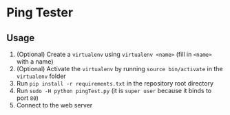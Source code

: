 # Ping Tester
## Usage
1. (Optional) Create a `virtualenv` using `virtualenv <name>` (fill in `<name>` with a name)
2. (Optional) Activate the `virtualenv` by running `source bin/activate` in the `virtualenv` folder
3. Run `pip install -r requirements.txt` in the repository root directory
4. Run `sudo -H python pingTest.py` (it is `super user` because it binds to port `80`)
5. Connect to the web server
